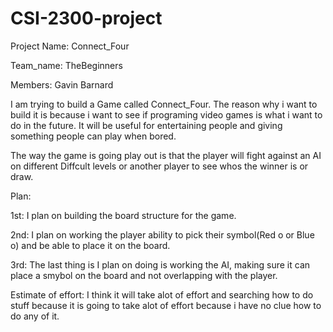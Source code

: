 # CSI-2300-project
Project Name: Connect_Four

Team_name: TheBeginners

Members: Gavin Barnard

I am trying to build a Game called Connect_Four.
The reason why i want to build it is because i want to see if programing video games is what i want to do in the future.
It will be useful for entertaining people and giving something people can play when bored.


The way the game is going play out is that the player will fight against an AI on different Diffcult levels or another player to see whos the winner is or draw.


Plan:

1st:
I plan on building the board structure for the game. 

2nd:
I plan on working the player ability to pick their symbol(Red o or Blue o) and be able to place it on the board.

3rd:
The last thing is I plan on doing is working the AI, making sure it can place a smybol on the board and not overlapping with the player.


Estimate of effort:
I think it will take alot of effort and searching how to do stuff because it is going to take alot of effort because i have no clue how to do any of it.
